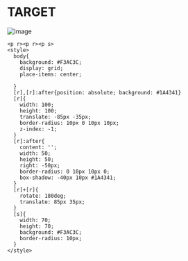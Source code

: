 # TARGET

![image](https://github.com/gaschneider/cssbattle/assets/16023844/9fb44196-f674-432b-a376-f48bc3cf925a)

```
<p r><p r><p s>
<style>
  body{
    background: #F3AC3C;
    display: grid;
    place-items: center;
    
  }
  [r],[r]:after{position: absolute; background: #1A4341}
  [r]{
    width: 100;
    height: 100;
    translate: -85px -35px;
    border-radius: 10px 0 10px 10px;
    z-index: -1;
  }
  [r]:after{
    content: '';
    width: 50;
    height: 50;
    right: -50px;
    border-radius: 0 10px 10px 0;
    box-shadow: -40px 10px #1A4341;
  }
  [r]+[r]{
    rotate: 180deg;
    translate: 85px 35px;
  }
  [s]{
    width: 70;
    height: 70;
    background: #F3AC3C;
    border-radius: 10px;
  }
</style>
```
